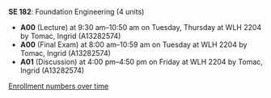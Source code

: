 **SE 182**: Foundation Engineering (4 units)

- **A00** (Lecture) at 9:30 am–10:50 am on Tuesday, Thursday at WLH 2204 by Tomac, Ingrid (A13282574)
- **A00** (Final Exam) at 8:00 am–10:59 am on Tuesday at WLH 2204 by Tomac, Ingrid (A13282574)
- **A01** (Discussion) at 4:00 pm–4:50 pm on Friday at WLH 2204 by Tomac, Ingrid (A13282574)

[Enrollment numbers over time](./SE182.tsv)
